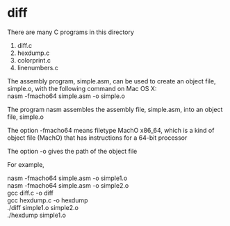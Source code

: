 # diff
There are many C programs in this directory
1. diff.c
2. hexdump.c
3. colorprint.c
4. linenumbers.c

The assembly program, simple.asm, can be used to create an object file, simple.o, with the following command on Mac OS X:    
    nasm -fmacho64 simple.asm -o simple.o

The program nasm assembles the assembly file, simple.asm, into an object file, simple.o

The option -fmacho64 means filetype MachO x86_64, which is a kind of object file (MachO) that has instructions for a 64-bit processor

The option -o gives the path of the object file

For example,

nasm -fmacho64 simple.asm -o simple1.o <br/>
nasm -fmacho64 simple.asm -o simple2.o <br/>
gcc diff.c -o diff <br/>
gcc hexdump.c -o hexdump <br/>
./diff simple1.o simple2.o <br/>
./hexdump simple1.o